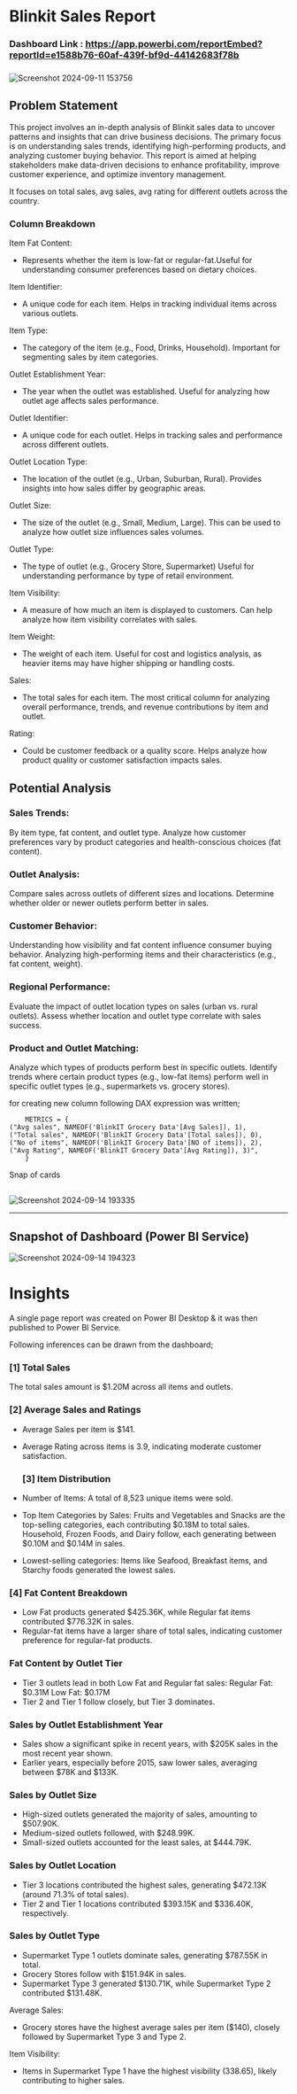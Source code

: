 # Blinkit Sales Report

### Dashboard Link : https://app.powerbi.com/reportEmbed?reportId=e1588b76-60af-439f-bf9d-44142683f78b

###

![Screenshot 2024-09-11 153756](https://github.com/user-attachments/assets/6b1feebf-0a43-4257-b6d5-60a25ad15655)

## Problem Statement

This project involves an in-depth analysis of Blinkit sales data to uncover patterns and insights that can drive business decisions. The primary focus is on understanding sales trends, identifying high-performing products, and analyzing customer buying behavior. This report is aimed at helping stakeholders make data-driven decisions to enhance profitability, improve customer experience, and optimize inventory management.

It focuses on total sales, avg sales, avg rating for different outlets across the country.


### Column Breakdown
Item Fat Content:

* Represents whether the item is low-fat or regular-fat.Useful for understanding consumer preferences based on dietary choices.

Item Identifier:

* A unique code for each item. Helps in tracking individual items across various outlets.

Item Type:

* The category of the item (e.g., Food, Drinks, Household). Important for segmenting sales by item categories.

 Outlet Establishment Year:

* The year when the outlet was established. Useful for analyzing how outlet age affects sales performance.

 Outlet Identifier:

* A unique code for each outlet. Helps in tracking sales and performance across different outlets.

 Outlet Location Type:

* The location of the outlet (e.g., Urban, Suburban, Rural). Provides insights into how sales differ by geographic areas.

Outlet Size:

* The size of the outlet (e.g., Small, Medium, Large). This can be used to analyze how outlet size influences sales volumes.

Outlet Type:

* The type of outlet (e.g., Grocery Store, Supermarket) Useful for understanding performance by type of retail environment.

Item Visibility:

* A measure of how much an item is displayed to customers. Can help analyze how item visibility correlates with sales.

Item Weight:

* The weight of each item. Useful for cost and logistics analysis, as heavier items may have higher shipping or handling costs.

Sales:
* The total sales for each item. The most critical column for analyzing overall performance, trends, and revenue contributions by item and outlet.

Rating:
* Could be customer feedback or a quality score. Helps analyze how product quality or customer satisfaction impacts sales.
## Potential Analysis
### Sales Trends:

By item type, fat content, and outlet type.
Analyze how customer preferences vary by product categories and health-conscious choices (fat content).

### Outlet Analysis:

Compare sales across outlets of different sizes and locations.
Determine whether older or newer outlets perform better in sales.

### Customer Behavior:

Understanding how visibility and fat content influence consumer buying behavior.
Analyzing high-performing items and their characteristics (e.g., fat content, weight).

### Regional Performance:

Evaluate the impact of outlet location types on sales (urban vs. rural outlets).
Assess whether location and outlet type correlate with sales success.

### Product and Outlet Matching:

Analyze which types of products perform best in specific outlets.
Identify trends where certain product types (e.g., low-fat items) perform well in specific outlet types (e.g., supermarkets vs. grocery stores).


for creating new column following DAX expression was written;
       
        METRICS = {
    ("Avg sales", NAMEOF('BlinkIT Grocery Data'[Avg Sales]), 1),
    ("Total sales", NAMEOF('BlinkIT Grocery Data'[Total sales]), 0),
    ("No of items", NAMEOF('BlinkIT Grocery Data'[NO of items]), 2),
    ("Avg Rating", NAMEOF('BlinkIT Grocery Data'[Avg Rating]), 3)",
        }
       
        
Snap of cards
##

![Screenshot 2024-09-14 193335](https://github.com/user-attachments/assets/7d0b6bb9-fcb6-4bea-99d4-02e4d9515a00)






        

-----
##
 

## Snapshot of Dashboard (Power BI Service)

![Screenshot 2024-09-14 194323](https://github.com/user-attachments/assets/f045156a-6eb2-4f4a-be75-e825c90fe008)


 

# Insights

A single page report was created on Power BI Desktop & it was then published to Power BI Service.

Following inferences can be drawn from the dashboard;

### [1] Total Sales

   The total sales amount is $1.20M across all items and outlets.
           
### [2] Average Sales and Ratings

* Average Sales per item is $141.
* Average Rating across items is 3.9, indicating moderate customer satisfaction.
  
  ### [3] Item Distribution
  
* Number of Items: A total of 8,523 unique items were sold.
* Top Item Categories by Sales:
    Fruits and Vegetables and Snacks are the top-selling categories, each contributing $0.18M to total sales.
    Household, Frozen Foods, and Dairy follow, each generating between $0.10M and $0.14M in sales.
* Lowest-selling categories: Items like Seafood, Breakfast items, and Starchy foods generated the lowest sales.

 ### [4] Fat Content Breakdown
 
 * Low Fat products generated $425.36K, while Regular fat items contributed $776.32K in sales.
* Regular-fat items have a larger share of total sales, indicating customer preference for regular-fat products.
 
 ### Fat Content by Outlet Tier
 
* Tier 3 outlets lead in both Low Fat and Regular fat sales:
    Regular Fat: $0.31M
    Low Fat: $0.17M
* Tier 2 and Tier 1 follow closely, but Tier 3 dominates.
         
### Sales by Outlet Establishment Year

* Sales show a significant spike in recent years, with $205K sales in the most recent year shown.
* Earlier years, especially before 2015, saw lower sales, averaging between $78K and $133K.

### Sales by Outlet Size

* High-sized outlets generated the majority of sales, amounting to $507.90K.
* Medium-sized outlets followed, with $248.99K.
* Small-sized outlets accounted for the least sales, at $444.79K.

### Sales by Outlet Location

* Tier 3 locations contributed the highest sales, generating $472.13K (around 71.3% of total sales).
* Tier 2 and Tier 1 locations contributed $393.15K and $336.40K, respectively.

### Sales by Outlet Type

* Supermarket Type 1 outlets dominate sales, generating $787.55K in total.
* Grocery Stores follow with $151.94K in sales.
* Supermarket Type 3 generated $130.71K, while Supermarket Type 2 contributed $131.48K.

Average Sales:
* Grocery stores have the highest average sales per item ($140), closely followed by Supermarket Type 3 and Type 2.

Item Visibility:
* Items in Supermarket Type 1 have the highest visibility (338.65), likely contributing to higher sales.
